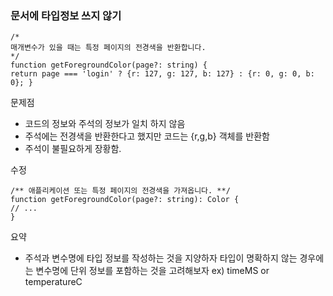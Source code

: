 ### 문서에 타입정보 쓰지 않기

```TS
/*
매개변수가 있을 때는 특정 페이지의 전경색을 반환합니다.
*/
function getForegroundColor(page?: string) {
return page === 'login' ? {r: 127, g: 127, b: 127} : {r: 0, g: 0, b: 0}; }
```
문제점

- 코드의 정보와 주석의 정보가 일치 하지 않음
- 주석에는 전경색을 반환한다고 했지만 코드는 {r,g,b} 객체를 반환함
- 주석이 불필요하게 장황함. 

수정 
```TS
/** 애플리케이션 또는 특정 페이지의 전경색을 가져옵니다. **/
function getForegroundColor(page?: string): Color { 
// ...
}
```

요약

- 주석과 변수명에 타입 정보를 작성하는 것을 지양하자
타입이 명확하지 않는 경우에는 변수명에 단위 정보를 포함하는 것을 고려해보자
ex) timeMS or temperatureC